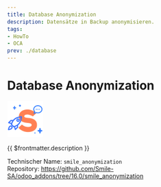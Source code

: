 ```yaml
---
title: Database Anonymization
description: Datensätze in Backup anonymisieren.
tags:
- HowTo
- OCA
prev: ./database
---
```

# Database Anonymization
![](attachments/odoo_icons_smile.png)

{{ $frontmatter.description }}

Technischer Name: `smile_anonymization`\
Repository: <https://github.com/Smile-SA/odoo_addons/tree/16.0/smile_anonymization>
